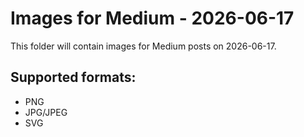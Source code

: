 # Images for Medium - 2026-06-17

This folder will contain images for Medium posts on 2026-06-17.

## Supported formats:
- PNG
- JPG/JPEG
- SVG
